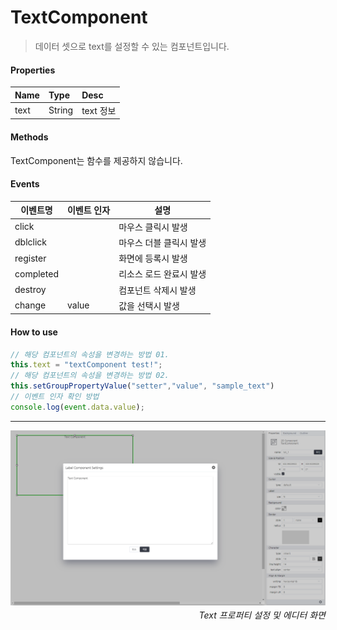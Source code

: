 # TextComponent
> 데이터 셋으로 text를 설정할 수 있는 컴포넌트입니다.

#### Properties
| Name       | Type    | Desc                                                |
| :--------- | :------ | :-------------------------------------------------- |
| text | String  | text 정보                                  |

#### Methods

TextComponent는 함수를 제공하지 않습니다.

#### Events
|이벤트명|이벤트 인자|설명|
|---|---|---|
|click||마우스 클릭시 발생|
|dblclick||마우스 더블 클릭시 발생|
|register||화면에 등록시 발생|
|completed||리소스 로드 완료시 발생|
|destroy||컴포넌트 삭제시 발생|
|change|value|값을 선택시 발생|


#### How to use
```js
// 해당 컴포넌트의 속성을 변경하는 방법 01.
this.text = "textComponent test!";
// 해당 컴포넌트의 속성을 변경하는 방법 02.
this.setGroupPropertyValue("setter","value", "sample_text")
// 이벤트 인자 확인 방법
console.log(event.data.value);
```

---

![gras](./images/text.png)
<p align="right" style="margin-top: -.85em;font-style: italic;">Text 프로퍼티 설정 및 에디터 화면</p>